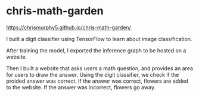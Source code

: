 # chris-math-garden

https://chrismurphy5.github.io/chris-math-garden/


I built a digit classifier using TensorFlow to learn about image classification.

After training the model, I exported the inference graph to be hosted on a website.

Then I built a website that asks users a math question, and provides an area for users to draw the answer. Using the digit classifier, we check if the proided answer was correct. If the answer was correct, flowers are added to the website. If the answer was incorrect, flowers go away. 
